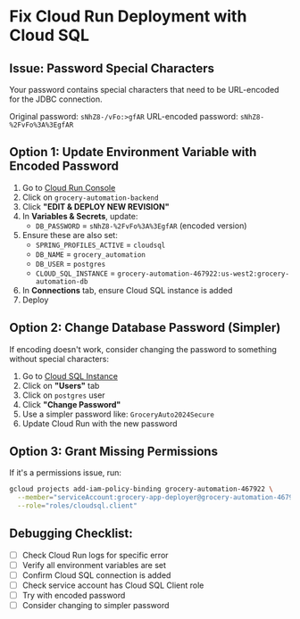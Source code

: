 # Fix Cloud Run Deployment with Cloud SQL

## Issue: Password Special Characters

Your password contains special characters that need to be URL-encoded for the JDBC connection.

Original password: `sNhZ8-/vFo:>gfAR`
URL-encoded password: `sNhZ8-%2FvFo%3A%3EgfAR`

## Option 1: Update Environment Variable with Encoded Password

1. Go to [Cloud Run Console](https://console.cloud.google.com/run?project=grocery-automation-467922)
2. Click on `grocery-automation-backend`
3. Click **"EDIT & DEPLOY NEW REVISION"**
4. In **Variables & Secrets**, update:
   - `DB_PASSWORD` = `sNhZ8-%2FvFo%3A%3EgfAR` (encoded version)
5. Ensure these are also set:
   - `SPRING_PROFILES_ACTIVE` = `cloudsql`
   - `DB_NAME` = `grocery_automation`
   - `DB_USER` = `postgres`
   - `CLOUD_SQL_INSTANCE` = `grocery-automation-467922:us-west2:grocery-automation-db`
6. In **Connections** tab, ensure Cloud SQL instance is added
7. Deploy

## Option 2: Change Database Password (Simpler)

If encoding doesn't work, consider changing the password to something without special characters:

1. Go to [Cloud SQL Instance](https://console.cloud.google.com/sql/instances/grocery-automation-db/overview?project=grocery-automation-467922)
2. Click on **"Users"** tab
3. Click on `postgres` user
4. Click **"Change Password"**
5. Use a simpler password like: `GroceryAuto2024Secure`
6. Update Cloud Run with the new password

## Option 3: Grant Missing Permissions

If it's a permissions issue, run:
```bash
gcloud projects add-iam-policy-binding grocery-automation-467922 \
  --member="serviceAccount:grocery-app-deployer@grocery-automation-467922.iam.gserviceaccount.com" \
  --role="roles/cloudsql.client"
```

## Debugging Checklist:
- [ ] Check Cloud Run logs for specific error
- [ ] Verify all environment variables are set
- [ ] Confirm Cloud SQL connection is added
- [ ] Check service account has Cloud SQL Client role
- [ ] Try with encoded password
- [ ] Consider changing to simpler password